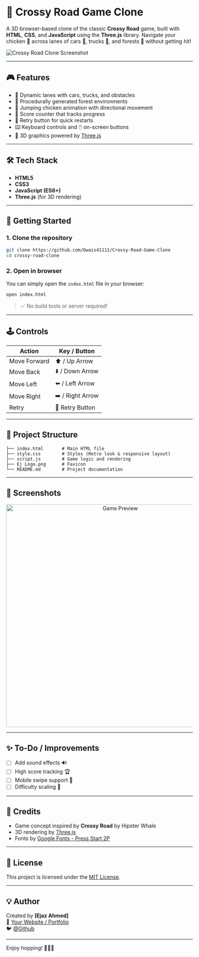 # 🐔 Crossy Road Game Clone

A 3D browser-based clone of the classic **Crossy Road** game, built with **HTML**, **CSS**, and **JavaScript** using the **Three.js** library. Navigate your chicken 🐤 across lanes of cars 🚗, trucks 🚚, and forests 🌲 without getting hit!

![Crossy Road Clone Screenshot](https://github.com/user-attachments/assets/81870555-c44d-4dda-ad13-23c1ed304c09) <!-- Replace with your screenshot path -->

---

## 🎮 Features

- 🚦 Dynamic lanes with cars, trucks, and obstacles
- 🌲 Procedurally generated forest environments
- 🐤 Jumping chicken animation with directional movement
- 🎯 Score counter that tracks progress
- 🔁 Retry button for quick restarts
- ⌨️ Keyboard controls and 🖱️ on-screen buttons
- 🧱 3D graphics powered by [Three.js](https://threejs.org/)

---

## 🛠️ Tech Stack

- **HTML5**
- **CSS3**
- **JavaScript (ES6+)**
- **Three.js** (for 3D rendering)

---

## 🚀 Getting Started

### 1. Clone the repository

```bash
git clone https://github.com/Owais41111/Crossy-Road-Game-Clone
cd crossy-road-clone
```

### 2. Open in browser

You can simply open the `index.html` file in your browser:

```bash
open index.html
```

> ✅ No build tools or server required!

---

## 🕹️ Controls

| Action       | Key / Button     |
|--------------|------------------|
| Move Forward | ⬆️ / Up Arrow     |
| Move Back    | ⬇️ / Down Arrow   |
| Move Left    | ⬅️ / Left Arrow   |
| Move Right   | ➡️ / Right Arrow  |
| Retry        | 🔁 Retry Button   |

---

## 📁 Project Structure

```
├── index.html       # Main HTML file
├── style.css        # Styles (Retro look & responsive layout)
├── script.js        # Game logic and rendering
├── Ej Logo.png      # Favicon
└── README.md        # Project documentation
```

---

## 📸 Screenshots

<!-- Add your screenshots here -->
<p align="center">
  <img src="https://github.com/user-attachments/assets/81870555-c44d-4dda-ad13-23c1ed304c09" alt="Game Preview" width="600"/>
</p>

---

## ✨ To-Do / Improvements

- [ ] Add sound effects 🔊
- [ ] High score tracking 🏆
- [ ] Mobile swipe support 📱
- [ ] Difficulty scaling 🚀

---

## 🙌 Credits

- Game concept inspired by **Crossy Road** by Hipster Whale
- 3D rendering by [Three.js](https://threejs.org/)
- Fonts by [Google Fonts - Press Start 2P](https://fonts.google.com/specimen/Press+Start+2P)

---

## 📄 License

This project is licensed under the [MIT License](LICENSE).

---

## 💡 Author

Created by **[Ejaz Ahmed]**  
🔗 [Your Website / Portfolio](https://owais41111.github.io/Ejaz-Ahmed/)  
🐦 [@Github](https://github.com/Owais41111)  

---

Enjoy hopping! 🐔🚗🌲
```
